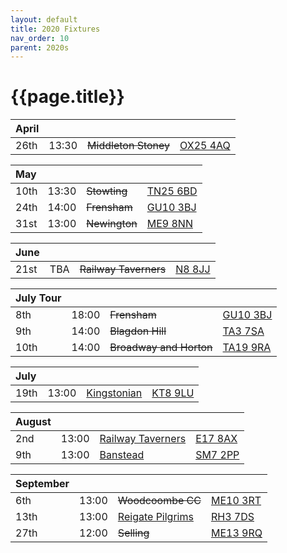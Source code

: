 ```yaml
---
layout: default
title: 2020 Fixtures
nav_order: 10
parent: 2020s
---
```


# {{page.title}}

| April |  |  |  |
|:---|:---|:---|:---|
| 26th | 13:30 | <del>Middleton Stoney</del> | [OX25 4AQ](https//goo.gl/maps/2oHFhgW7cVt) | 

| May |  |  |  |
|:---|:---|:---|:---|
| 10th | 13:30 | <del>Stowting</del> | [TN25 6BD](https//goo.gl/maps/5KNmaMe6Wb42) | 
| 24th | 14:00 | <del>Frensham</del> | [GU10 3BJ](https//goo.gl/maps/xBUZvPU1vnK2) | 
| 31st | 13:00 | <del>Newington</del> | [ME9 8NN](https//goo.gl/maps/2XwQKWc9brr) | 

| June |  |  |  |
|:---|:---|:---|:---|
| 21st | TBA | <del>Railway Taverners</del> | [N8 8JJ](https//goo.gl/maps/BuCf1MgUwJTViZ4YA) | 

| July Tour |  |  |  |
|:---|:---|:---|:---|
| 8th | 18:00 | <del>Frensham</del> | [GU10 3BJ](https//goo.gl/maps/xBUZvPU1vnK2) | 
| 9th | 14:00 | <del>Blagdon Hill</del> | [TA3 7SA](https//goo.gl/maps/H6iLZLNcja12) | 
| 10th | 14:00 | <del>Broadway and Horton</del> | [TA19 9RA](https://goo.gl/maps/ULbmC6LSX5HSAe8U6) | 

| July |  |  |  |
|:---|:---|:---|:---|
| 19th | 13:00 | [Kingstonian](/2020/kingstonian) | [KT8 9LU](https//goo.gl/maps/4kwjPyThUMkyQfhe8) | 

| August |  |  |  |
|:---|:---|:---|:---|
| 2nd | 13:00 | [Railway Taverners](/2020/railway-taverners) | [E17 8AX](https://goo.gl/maps/UC5RuuBUG1feDDhm6) | 
| 9th | 13:00 | [Banstead](/2020/banstead) | [SM7 2PP](https://goo.gl/maps/nv7dov2xsYvUnRay5) | 

| September |  |  |  |
|:---|:---|:---|:---|
| 6th | 13:00 | <del>Woodcoombe CC</del> | [ME10 3RT](https://goo.gl/maps/rMva1ta8sRDV8z768) | 
| 13th | 13:00 | [Reigate Pilgrims](/2020/reigate-pilgrims) | [RH3 7DS](https//goo.gl/maps/APtKSjuaQ5v) | 
| 27th | 12:00 | <del>Selling</del> | [ME13 9RQ](https//goo.gl/maps/QeLhjBkEbJr) |